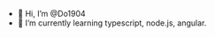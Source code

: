 - 👋 Hi, I’m @Do1904
- 🌱 I’m currently learning typescript, node.js, angular.

<!---
Do1904/Do1904 is a ✨ special ✨ repository because its `README.md` (this file) appears on your GitHub profile.
You can click the Preview link to take a look at your changes.
--->
